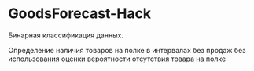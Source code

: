 # GoodsForecast-Hack
Бинарная классификация данных.

Определение наличия товаров на полке в интервалах без продаж без использования оценки вероятности отсутствия товара на полке
